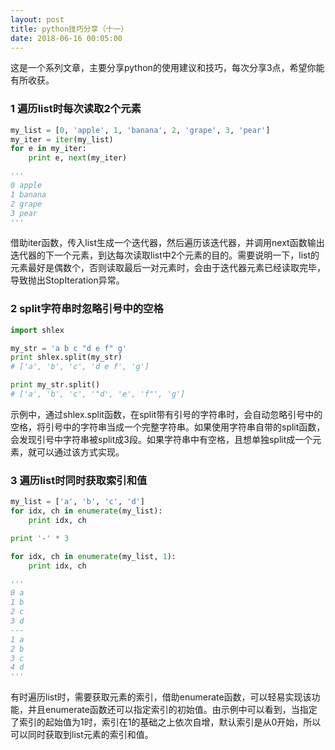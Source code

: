 ```yaml
---
layout: post
title: python技巧分享（十一）
date: 2018-06-16 00:05:00
---
```


这是一个系列文章，主要分享python的使用建议和技巧，每次分享3点，希望你能有所收获。

### 1 遍历list时每次读取2个元素

```python
my_list = [0, 'apple', 1, 'banana', 2, 'grape', 3, 'pear']
my_iter = iter(my_list)
for e in my_iter:
    print e, next(my_iter)

'''
0 apple
1 banana
2 grape
3 pear
'''
```

借助iter函数，传入list生成一个迭代器，然后遍历该迭代器，并调用next函数输出迭代器的下一个元素，到达每次读取list中2个元素的目的。需要说明一下，list的元素最好是偶数个，否则读取最后一对元素时，会由于迭代器元素已经读取完毕，导致抛出StopIteration异常。

### 2 split字符串时忽略引号中的空格

```python
import shlex

my_str = 'a b c "d e f" g'
print shlex.split(my_str)
# ['a', 'b', 'c', 'd e f', 'g']

print my_str.split()
# ['a', 'b', 'c', '"d', 'e', 'f"', 'g']
```

示例中，通过shlex.split函数，在split带有引号的字符串时，会自动忽略引号中的空格，将引号中的字符串当成一个完整字符串。如果使用字符串自带的split函数，会发现引号中字符串被split成3段。如果字符串中有空格，且想单独split成一个元素，就可以通过该方式实现。

### 3 遍历list时同时获取索引和值

```python
my_list = ['a', 'b', 'c', 'd']
for idx, ch in enumerate(my_list):
    print idx, ch

print '-' * 3

for idx, ch in enumerate(my_list, 1):
    print idx, ch

'''
0 a
1 b
2 c
3 d
---
1 a
2 b
3 c
4 d
'''
```

有时遍历list时，需要获取元素的索引，借助enumerate函数，可以轻易实现该功能，并且enumerate函数还可以指定索引的初始值。由示例中可以看到，当指定了索引的起始值为1时，索引在1的基础之上依次自增，默认索引是从0开始，所以可以同时获取到list元素的索引和值。

